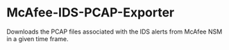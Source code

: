 # McAfee-IDS-PCAP-Exporter
Downloads the PCAP files associated with the IDS alerts from McAfee NSM in a given time frame.
